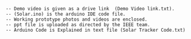     -- Demo video is given as a drive link  (Demo Video link.txt). 
	-- (Solar.ino) is the arduino IDE code file. 
	-- Working prototype photos and videos are enclosed.
	-- ppt file is uploaded as directed by the IEEE team.
	-- Arduino Code is Explained in text file (Solar Tracker Code.txt)

